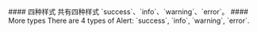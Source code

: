<cn>
#### 四种样式
共有四种样式 `success`、`info`、`warning`、`error`。
</cn>

<us>
#### More types
There are 4 types of Alert: `success`, `info`, `warning`, `error`.
</us>
